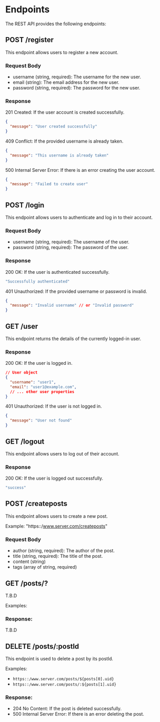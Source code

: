 # Endpoints

The REST API provides the following endpoints:

## POST /register
This endpoint allows users to register a new account.

### Request Body

- username (string, required): The username for the new user.
- email (string): The email address for the new user.
- password (string, required): The password for the new user.

### Response

201 Created: If the user account is created successfully.
```json
{
  "message": "User created successfully"
}
```

409 Conflict: If the provided username is already taken.
```json
{
  "message": "This username is already taken"
}
```

500 Internal Server Error: If there is an error creating the user account.
```json
{
  "message": "Failed to create user"
}
```


## POST /login
This endpoint allows users to authenticate and log in to their account.

### Request Body

- username (string, required): The username of the user.
- password (string, required): The password of the user.

### Response

200 OK: If the user is authenticated successfully.
```js
"Successfully authenticated"
```

401 Unauthorized: If the provided username or password is invalid.
```json
{
  "message": "Invalid username" // or "Invalid password"
}
```


## GET /user
This endpoint returns the details of the currently logged-in user.

### Response

200 OK: If the user is logged in.
```json
// User object
{
  "username": "user1",
  "email": "user1@example.com",
  // ... other user properties
}
```

401 Unauthorized: If the user is not logged in.
```json
{
  "message": "User not found"
}
```


## GET /logout
This endpoint allows users to log out of their account.

### Response

200 OK: If the user is logged out successfully.

```js
"success"
```

## POST /createposts
This endpoint allows users to create a new post.

Example: "https::/www.server.com/createposts"

### Request Body

- author (string, required): The author of the post.
- title (string, required): The title of the post.
- content (string)
- tags (array of string, required)


## GET /posts/?
T.B.D

Examples:

### Response:
T.B.D

## DELETE /posts/:postId
This endpoint is used to delete a post by its postId.

Examples:
- `https::/www.server.com/posts/${posts[0].uid}`
- `https::/www.server.com/posts/:${posts[1].uid}`


### Response:

- 204 No Content: If the post is deleted successfully.
- 500 Internal Server Error: If there is an error deleting the post.